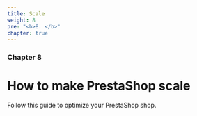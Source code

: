 ```yaml
---
title: Scale
weight: 8
pre: "<b>8. </b>"
chapter: true
---
```


### Chapter 8

# How to make PrestaShop scale

Follow this guide to optimize your PrestaShop shop.
